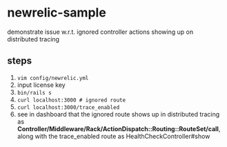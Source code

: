 # newrelic-sample

demonstrate issue w.r.t. ignored controller actions showing up on distributed tracing

## steps
1. `vim config/newrelic.yml`
2. input license key
3. `bin/rails s`
4. `curl localhost:3000 # ignored route`
5. `curl localhost:3000/trace_enabled`
6. see in dashboard that the ignored route shows up in distributed tracing as **Controller/Middleware/Rack/ActionDispatch::Routing::RouteSet/call**, along with the trace_enabled route as HealthCheckController#show
